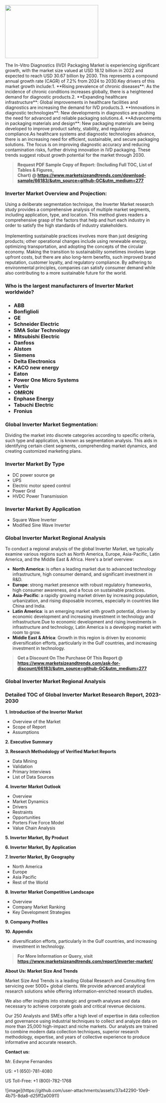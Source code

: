 <p><img class="alignnone size-medium wp-image-20088" src="https://ffe5etoiles.com/wp-content/uploads/2024/12/MST1-300x171.png" alt="" width="300" height="171" /></p>The In-Vitro Diagnostics (IVD) Packaging Market is experiencing significant growth, with the market size valued at USD 18.12 billion in 2022 and expected to reach USD 30.67 billion by 2030. This represents a compound annual growth rate (CAGR) of 7.2% from 2024 to 2030.Key drivers of this market growth include:1. **Rising prevalence of chronic diseases**: As the incidence of chronic conditions increases globally, there is a heightened demand for diagnostic products.2. **Expanding healthcare infrastructure**: Global improvements in healthcare facilities and diagnostics are increasing the demand for IVD products.3. **Innovations in diagnostic technologies**: New developments in diagnostics are pushing the need for advanced and reliable packaging solutions.4. **Advancements in packaging materials and design**: New packaging materials are being developed to improve product safety, stability, and regulatory compliance.As healthcare systems and diagnostic technologies advance, there is an increasing need for efficient, sustainable, and secure packaging solutions. The focus is on improving diagnostic accuracy and reducing contamination risks, further driving innovation in IVD packaging. These trends suggest robust growth potential for the market through 2030.</p><blockquote id="" class=""><strong>Request PDF Sample Copy of Report: (Including Full TOC, List of Tables &amp; Figures, Chart)&nbsp;@&nbsp;<strong><a href="https://www.marketsizeandtrends.com/download-sample/66183/&utm_source=github-GC&utm_medium=277" target="_blank">https://www.marketsizeandtrends.com/download-sample/66183/&utm_source=github-GC&utm_medium=277</a></strong></strong></blockquote><h3 id="" class="">Inverter Market&nbsp;Overview and Projection:</h3><p id="" class="">Using a deliberate segmentation technique, the Inverter Market research study provides a comprehensive analysis of multiple market segments, including application, type, and location. This method gives readers a comprehensive grasp of the factors that help and hurt each industry in order to satisfy the high standards of industry stakeholders. <br /> <br />Implementing sustainable practices involves more than just designing products; other operational changes include using renewable energy, optimizing transportation, and adopting the concepts of the circular economy. Making the transition to sustainability sometimes involves large upfront costs, but there are also long-term benefits, such improved brand reputation, customer loyalty, and regulatory compliance. By adhering to environmental principles, companies can satisfy consumer demand while also contributing to a more sustainable future for the world.</p><h3 id="" class="">Who is the largest manufacturers of&nbsp;Inverter Market worldwide?</h3><h3 class=""><p><ul><li>ABB </li><li> Bonfiglioli </li><li> GE </li><li> Schneider Electric </li><li> SMA Solar Technology </li><li> Mitsubishi Electric </li><li> Danfoss </li><li> Alstom </li><li> Siemens </li><li> Delta Electronics </li><li> KACO new energy </li><li> Eaton </li><li> Power One Micro Systems </li><li> Vertiv </li><li> OMRON </li><li> Enphase Energy </li><li> Tabuchi Electric </li><li> Fronius</li></ul></p></h3><h3 id="" class="">Global&nbsp;Inverter Market Segmentation:</h3><p id="" class="">Dividing the market into discrete categories according to specific criteria, such type and application, is known as segmentation analysis. This aids in identifying certain client segments, comprehending market dynamics, and creating customized marketing plans.</p><h3 id="" class="">Inverter Market&nbsp;By Type</h3><p><p><ul><li>DC power source ge </li><li> UPS </li><li> Electric motor speed control </li><li> Power Grid </li><li> HVDC Power Transmission</p></li></ul></p></p><h3 id="" class="">Inverter Market&nbsp;By Application</h3><p class=""><p><ul><li>Square Wave Inverter </li><li> Modified Sine Wave Inverter</li></ul></p></p><h3 id="" class="">Global Inverter Market Regional Analysis</h3><p id="" class="">To conduct a regional analysis of the global Inverter Market, we typically examine various regions such as North America, Europe, Asia-Pacific, Latin America, and the Middle East &amp; Africa. Here's a brief overview:</p><ul><li><strong>North America</strong>: is often a leading market due to advanced technology infrastructure, high consumer demand, and significant investment in R&amp;D.</li><li><strong>Europe</strong>: strong market presence with robust regulatory frameworks, high consumer awareness, and a focus on sustainable practices.</li><li><strong>Asia-Pacific</strong>: a rapidly growing market driven by increasing population, urbanization, and rising disposable incomes, especially in countries like China and India.</li><li><strong>Latin America</strong>: is an emerging market with growth potential, driven by economic development and increasing investment in technology and infrastructure.Due to economic development and rising investments in infrastructure and technology, Latin America is a developing market with room to grow.</li><li><strong>Middle East &amp; Africa</strong>: Growth in this region is driven by economic diversification efforts, particularly in the Gulf countries, and increasing investment in technology.</li></ul><blockquote id="" class=""><strong>Get a Discount On The Purchase Of This Report @ <strong><a href="https://www.marketsizeandtrends.com/ask-for-discount/66183/&utm_source=github-GC&utm_medium=277" target="_blank">https://www.marketsizeandtrends.com/ask-for-discount/66183/&utm_source=github-GC&utm_medium=277</a></strong></strong></blockquote><h3 id="" class="">Global Inverter Market Regional Analysis</h3><h3 id="" class="">Detailed TOC of Global Inverter Market Research Report, 2023-2030</h3><p id="" class=""><strong>1. Introduction of the Inverter Market</strong></p><ul><li>Overview of the Market</li><li>Scope of Report</li><li>Assumptions</li></ul><p id="" class=""><strong>2. Executive Summary</strong></p><p id="" class=""><strong>3. Research Methodology of Verified Market Reports</strong></p><ul><li>Data Mining</li><li>Validation</li><li>Primary Interviews</li><li>List of Data Sources</li></ul><p id="" class=""><strong>4. Inverter Market Outlook</strong></p><ul><li>Overview</li><li>Market Dynamics</li><li>Drivers</li><li>Restraints</li><li>Opportunities</li><li>Porters Five Force Model</li><li>Value Chain Analysis</li></ul><p id="" class=""><strong>5. Inverter Market, By Product</strong></p><p id="" class=""><strong>6. Inverter Market, By Application</strong></p><p id="" class=""><strong>7. Inverter Market, By Geography</strong></p><ul><li>North America</li><li>Europe</li><li>Asia Pacific</li><li>Rest of the World</li></ul><p id="" class=""><strong>8. Inverter Market Competitive Landscape</strong></p><ul><li>Overview</li><li>Company Market Ranking</li><li>Key Development Strategies</li></ul><p id="" class=""><strong>9. Company Profiles</strong></p><p id="" class=""><strong>10. Appendix</strong></p><ul><li>diversification efforts, particularly in the Gulf countries, and increasing investment in technology.</li></ul><blockquote id="" class=""><strong>For More Information or Query, visit <strong><strong><a href="https://www.marketsizeandtrends.com/report/inverter-market/" target="_blank">https://www.marketsizeandtrends.com/report/inverter-market/</a></strong></strong></strong></blockquote><p id="" class=""><strong>About Us: Market Size And Trends</strong></p><p id="" class="">Market Size And Trends is a leading Global Research and Consulting firm servicing over 5000+ global clients. We provide advanced analytical research solutions while offering information-enriched research studies.</p><p id="" class="">We also offer insights into strategic and growth analyses and data necessary to achieve corporate goals and critical revenue decisions.</p><p id="" class="">Our 250 Analysts and SMEs offer a high level of expertise in data collection and governance using industrial techniques to collect and analyze data on more than 25,000 high-impact and niche markets. Our analysts are trained to combine modern data collection techniques, superior research methodology, expertise, and years of collective experience to produce informative and accurate research.</p><p id="" class=""><strong>Contact us:</strong></p><p id="" class="">Mr. Edwyne Fernandes</p><p id="" class="">US: +1 (650)-781-4080</p><p id="" class="">US Toll-Free: +1 (800)-782-1768</p>
![image](https://github.com/user-attachments/assets/37a42290-10e9-4b75-8da8-d25ff2a00911)
